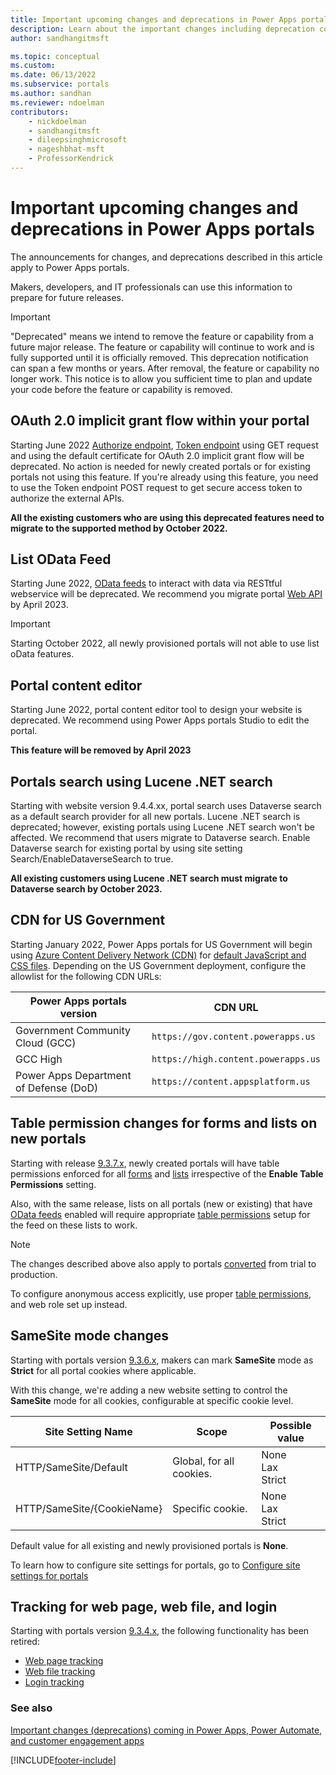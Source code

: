 ```yaml
---
title: Important upcoming changes and deprecations in Power Apps portals
description: Learn about the important changes including deprecation coming soon to Power Apps portals.
author: sandhangitmsft

ms.topic: conceptual
ms.custom: 
ms.date: 06/13/2022
ms.subservice: portals
ms.author: sandhan
ms.reviewer: ndoelman
contributors:
    - nickdoelman
    - sandhangitmsft
    - dileepsinghmicrosoft
    - nageshbhat-msft
    - ProfessorKendrick
---
```


# Important upcoming changes and deprecations in Power Apps portals

The announcements for changes, and deprecations described in this article apply to Power Apps portals.

Makers, developers, and IT professionals can use this information to prepare for future releases.

> [!IMPORTANT]
> "Deprecated" means we intend to remove the feature or capability from a future major release. The feature or capability will continue to work and is fully supported until it is officially removed. This deprecation notification can span a few months or years. After removal, the feature or capability no longer work. This notice is to allow you sufficient time to plan and update your code before the feature or capability is removed.

## OAuth 2.0 implicit grant flow within your portal 

Starting June 2022 [Authorize endpoint](oauth-implicit-grant-flow.md#authorize-endpoint-details), [Token endpoint](oauth-implicit-grant-flow.md#token-endpoint-details) using GET request and using the default certificate for OAuth 2.0 implicit grant flow will be deprecated. No action is needed for newly created portals or for existing portals not using this feature. If you're already using this feature, you need to use the Token endpoint POST request to get secure access token to authorize the external APIs. 

**All the existing customers who are using this deprecated features need to migrate to the supported method by October 2022.**   

## List OData Feed 

Starting June 2022, [OData feeds](configure/entity-lists.md#list-odata-feeds) to interact with data via RESTtful webservice will be deprecated. We recommend you migrate portal [Web API](web-api-overview.md) by April 2023. 

> [!Important] 
> Starting October 2022, all newly provisioned portals will not able to use list oData features. 

## Portal content editor

Starting June 2022, portal content editor tool to design your website is deprecated. We recommend using Power Apps portals Studio to edit the portal.

**This feature will be removed by April 2023**

## Portals search using Lucene .NET search 

Starting with website version 9.4.4.xx, portal search uses Dataverse search as a default search provider for all new portals. Lucene .NET search is deprecated; however, existing portals using Lucene .NET search won't be affected. We recommend that users migrate to Dataverse search. Enable Dataverse search for existing portal by using site setting Search/EnableDataverseSearch to true.

**All existing customers using Lucene .NET search must migrate to Dataverse search by October 2023.**

## CDN for US Government

Starting January 2022, Power Apps portals for US Government will begin using [Azure Content Delivery Network (CDN)](/azure/cdn/cdn-overview) for [default JavaScript and CSS files](faq.yml#do-portals-use-any-static-content-from-cdns--content-delivery-network--that-i-need-to-allow-list-). Depending on the US Government deployment, configure the allowlist for the following CDN URLs:

| Power Apps portals version | CDN URL |
| - | - |
| Government Community Cloud (GCC) | `https://gov.content.powerapps.us` |
| GCC High | `https://high.content.powerapps.us` |
| Power Apps Department of Defense (DoD) | `https://content.appsplatform.us` |

## Table permission changes for forms and lists on new portals

Starting with release [9.3.7.x](/power-platform/released-versions/portals/portalupdate1), newly created portals will have table permissions enforced for all [forms](configure/entity-forms.md#secure-your-forms) and [lists](configure/entity-lists.md#securing-lists) irrespective of the **Enable Table Permissions** setting.

Also, with the same release, lists on all portals (new or existing) that have [OData feeds](configure/entity-lists.md#list-odata-feeds) enabled will require appropriate [table permissions](configure/entity-permissions-studio.md) setup for the feed on these lists to work.

> [!NOTE]
> The changes described above also apply to portals [converted](admin/convert-portal.md) from trial to production.

To configure anonymous access explicitly, use proper [table permissions](configure/entity-permissions-studio.md), and web role set up instead.

## SameSite mode changes

Starting with portals version [9.3.6.x](versions/version-9.3.6.x.md), makers can mark **SameSite** mode as **Strict** for all portal cookies where applicable.  

With this change, we're adding a new website setting to control the **SameSite** mode for all cookies, configurable at specific cookie level.

| Site Setting Name | Scope | Possible value |
| - | - | - |
| HTTP/SameSite/Default | Global, for all cookies. | None <br> Lax <br> Strict |
| HTTP/SameSite/{CookieName} | Specific cookie. | None <br> Lax <br> Strict |

Default value for all existing and newly provisioned portals is **None**.

To learn how to configure site settings for portals, go to [Configure site settings for portals](configure/configure-site-settings.md)

## Tracking for web page, web file, and login

Starting with portals version [9.3.4.x](versions/version-9.3.4.x.md), the following functionality has been retired:

- [Web page tracking](admin/portal-checker-analysis.md#web-page-tracking-enabled)
- [Web file tracking](admin/portal-checker-analysis.md#web-file-tracking-enabled)
- [Login tracking](admin/portal-checker-analysis.md#login-tracking-enabled)

### See also

[Important changes (deprecations) coming in Power Apps, Power Automate, and customer engagement apps](/power-platform/important-changes-coming)

[!INCLUDE[footer-include](../../includes/footer-banner.md)]